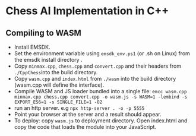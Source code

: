 # Chess AI Implementation in C++



## Compiling to WASM

* Install EMSDK.
* Set the environment variable using `emsdk_env.ps1` (or .sh on Linux) from the emsdk install directory .
* Copy `minmax.cpp`, `chess.cpp` and `convert.cpp` and their headers from `./CppChess`into the build directory. 
* Copy `wasm.cpp` and `index.html` from `./wasm` into the build directory (wasm.cpp will define the interface).
* Compile WASM and JS loader bundled into a single file: 
`emcc wasm.cpp minmax.cpp chess.cpp convert.cpp -o wasm.js -s WASM=1 -lembind -s EXPORT_ES6=1 -s SINGLE_FILE=1 -O2`
* run an http server. e.g `npx http-server . -o -p 5555`
* Point your browser at the server and a result should appear.
* To deploy: copy `wasm.js` to deployment directory. Open index.html and copy the code that loads the module into your JavaScript. 
